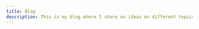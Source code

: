 ```yaml
---
title: Blog
description: This is my blog where I share on ideas on different topics and pieces that are on the top of mind.
---
```


